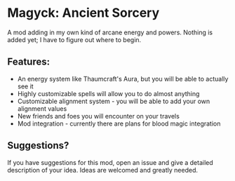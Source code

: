 # Magyck: Ancient Sorcery
A mod adding in my own kind of arcane energy and powers. Nothing is added yet; I have to figure out where to begin.

## Features:
* An energy system like Thaumcraft's Aura, but you will be able to actually see it
* Highly customizable spells will allow you to do almost anything
* Customizable alignment system - you will be able to add your own alignment values
* New friends and foes you will encounter on your travels
* Mod integration - currently there are plans for blood magic integration

## Suggestions?
If you have suggestions for this mod, open an issue and give a detailed description of your idea. Ideas are welcomed and greatly needed.
